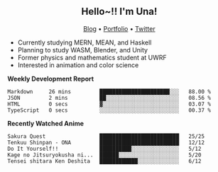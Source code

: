 <h2 align="center">
  Hello~!! I'm Una!
</h2>

<p align="center">
  <a href="https://anarchy.website/">Blog</a> &bull;
  <a href="https://una-ada.github.io/">Portfolio</a> &bull;
  <a href="https://twitter.com/xn__z7x">Twitter</a>
</p>

- Currently studying MERN, MEAN, and Haskell
- Planning to study WASM, Blender, and Unity
- Former physics and mathematics student at UWRF
- Interested in animation and color science

**Weekly Development Report**

<!--START_SECTION:waka-->

```text
Markdown     26 mins         ██████████████████████░░░   88.00 %
JSON         2 mins          ██░░░░░░░░░░░░░░░░░░░░░░░   08.56 %
HTML         0 secs          ▓░░░░░░░░░░░░░░░░░░░░░░░░   03.07 %
TypeScript   0 secs          ░░░░░░░░░░░░░░░░░░░░░░░░░   00.37 %
```

<!--END_SECTION:waka-->

**Recently Watched Anime**

<!-- RECENT-ANIME:START -->

    Sakura Quest                 █████████████████████████   25/25
    Tenkuu Shinpan - ONA         █████████████████████████   12/12
    Do It Yourself!!             ██████████░░░░░░░░░░░░░░░   5/12
    Kage no Jitsuryokusha ni...  ██████░░░░░░░░░░░░░░░░░░░   5/20
    Tensei shitara Ken Deshita   ████████████░░░░░░░░░░░░░   6/12
<!-- RECENT-ANIME:END -->

